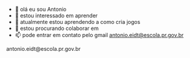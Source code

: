 - 👋 olá eu sou Antonio
- 👀 estou interessado em aprender
- 🌱 atualmente estou aprendendo a como cria jogos
- 💞️ estou procurando colaborar em
- 📫 pode entrar em contato pelo gmail antonio.eidt@escola.pr.gov.br

<!---
AntonioLuis123/AntonioLuis123 is a ✨ special ✨ repository because its `README.md` (this file) appears on your GitHub profile.
You can click the Preview link to take a look at your changes.
--->antonio.eidt@escola.pr.gov.br

